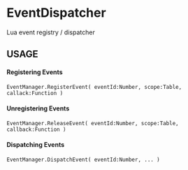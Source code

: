 EventDispatcher
===============

Lua event registry / dispatcher

USAGE
-----

#### Registering Events
`` EventManager.RegisterEvent( eventId:Number, scope:Table, callack:Function ) ``

#### Unregistering Events
`` EventManager.ReleaseEvent( eventId:Number, scope:Table, callback:Function ) ``

#### Dispatching Events
`` EventManager.DispatchEvent( eventId:Number, ... ) ``